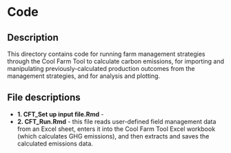 # Code

## Description
This directory contains code for running farm management strategies through the Cool Farm Tool to calculate carbon emissions, for importing and manipulating previously-calculated production outcomes from the management strategies, and for analysis and plotting.

## File descriptions

- **1. CFT_Set up input file.Rmd** - 
- **2. CFT_Run.Rmd** - this file reads user-defined field management data from an Excel sheet, enters it into the Cool Farm Tool Excel workbook (which calculates GHG emissions), and then extracts and saves the calculated emissions data.

